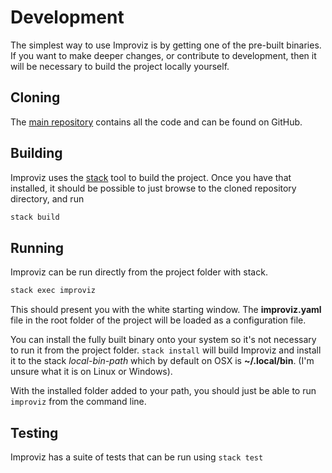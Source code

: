 # Development

The simplest way to use Improviz is by getting one of the pre-built binaries. If you want to make deeper changes, or contribute to development, then it will be necessary to build the project locally yourself.

## Cloning

The [main repository](https://github.com/rumblesan/improviz) contains all the code and can be found on GitHub.

## Building

Improviz uses the [stack](https://www.haskellstack.org/) tool to build the project. Once you have that installed, it should be possible to just browse to the cloned repository directory, and run

```bash
stack build
```

## Running

Improviz can be run directly from the project folder with stack.

```bash
stack exec improviz
```

This should present you with the white starting window. The **improviz.yaml** file in the root folder of the project will be loaded as a configuration file.

You can install the fully built binary onto your system so it's not necessary to run it from the project folder. `stack install` will build Improviz and install it to the stack _local-bin-path_ which by default on OSX is **~/.local/bin**. (I'm unsure what it is on Linux or Windows).

With the installed folder added to your path, you should just be able to run `improviz` from the command line.

## Testing

Improviz has a suite of tests that can be run using `stack test`
